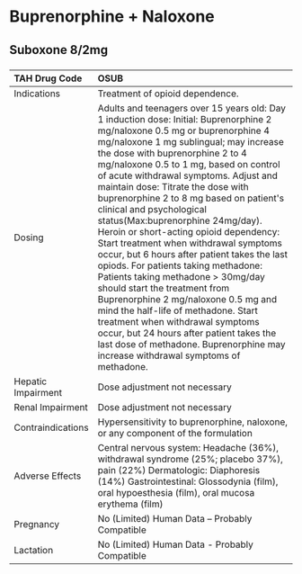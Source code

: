 # Buprenorphine + Naloxone

## Suboxone 8/2mg

##### 

| TAH Drug Code      | OSUB                                                                                                                                                                                                                                                                                                                                                                                                                                                                                                                                                                                                                                                                                                                                                                                                                                                                                                                                         |
|:-------------------|:---------------------------------------------------------------------------------------------------------------------------------------------------------------------------------------------------------------------------------------------------------------------------------------------------------------------------------------------------------------------------------------------------------------------------------------------------------------------------------------------------------------------------------------------------------------------------------------------------------------------------------------------------------------------------------------------------------------------------------------------------------------------------------------------------------------------------------------------------------------------------------------------------------------------------------------------|
| Indications        | Treatment of opioid dependence.                                                                                                                                                                                                                                                                                                                                                                                                                                                                                                                                                                                                                                                                                                                                                                                                                                                                                                              |
| Dosing             | Adults and teenagers over 15 years old: Day 1 induction dose: Initial: Buprenorphine 2 mg/naloxone 0.5 mg or buprenorphine 4 mg/naloxone 1 mg sublingual; may increase the dose with buprenorphine 2 to 4 mg/naloxone 0.5 to 1 mg, based on control of acute withdrawal symptoms. Adjust and maintain dose: Titrate the dose with buprenorphine 2 to 8 mg based on patient's clinical and psychological status(Max:buprenorphine 24mg/day). Heroin or short-acting opioid dependency: Start treatment when withdrawal symptoms occur, but 6 hours after patient takes the last opiods. For patients taking methadone: Patients taking methadone > 30mg/day should start the treatment from Buprenorphine 2 mg/naloxone 0.5 mg and mind the half-life of methadone. Start treatment when withdrawal symptoms occur, but 24 hours after patient takes the last dose of methadone. Buprenorphine may increase withdrawal symptoms of methadone. |
| Hepatic Impairment | Dose adjustment not necessary                                                                                                                                                                                                                                                                                                                                                                                                                                                                                                                                                                                                                                                                                                                                                                                                                                                                                                                |
| Renal Impairment   | Dose adjustment not necessary                                                                                                                                                                                                                                                                                                                                                                                                                                                                                                                                                                                                                                                                                                                                                                                                                                                                                                                |
| Contraindications  | Hypersensitivity to buprenorphine, naloxone, or any component of the formulation                                                                                                                                                                                                                                                                                                                                                                                                                                                                                                                                                                                                                                                                                                                                                                                                                                                             |
| Adverse Effects    | Central nervous system: Headache (36%), withdrawal syndrome (25%; placebo 37%), pain (22%) Dermatologic: Diaphoresis (14%) Gastrointestinal: Glossodynia (film), oral hypoesthesia (film), oral mucosa erythema (film)                                                                                                                                                                                                                                                                                                                                                                                                                                                                                                                                                                                                                                                                                                                       |
| Pregnancy          | No (Limited) Human Data – Probably Compatible                                                                                                                                                                                                                                                                                                                                                                                                                                                                                                                                                                                                                                                                                                                                                                                                                                                                                                |
| Lactation          | No (Limited) Human Data - Probably Compatible                                                                                                                                                                                                                                                                                                                                                                                                                                                                                                                                                                                                                                                                                                                                                                                                                                                                                                |

